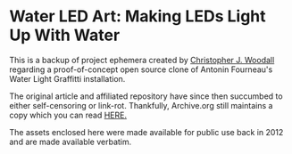 # Water LED Art: Making LEDs Light Up With Water

This is a backup of project ephemera created by [Christopher J. Woodall](http://happyrobotlabs.com/) regarding a proof-of-concept open source clone of Antonin Fourneau's Water Light Graffitti installation. 

The original article and affiliated repository have since then succumbed to either self-censoring or link-rot. Thankfully, Archive.org still maintains a copy which you can read 
[HERE.](https://web.archive.org/web/20170623232640/http://happyrobotlabs.com:80/posts/project/water-led-art-making-leds-light-up-with-water)

The assets enclosed here were made available for public use back in 2012 and are made available verbatim.
